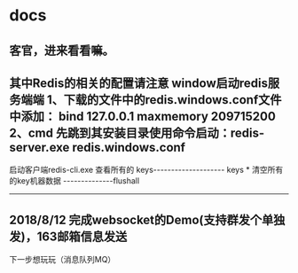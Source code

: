 # docs
客官，进来看看嘛。
--------------------------------------------------------------------------------
其中Redis的相关的配置请注意
window启动redis服务端端 
1、下载的文件中的redis.windows.conf文件中添加：
bind 127.0.0.1
maxmemory 209715200
2、cmd 先跳到其安装目录使用命令启动：redis-server.exe redis.windows.conf
--------------------------------------------------------------------------------
启动客户端redis-cli.exe
查看所有的 keys-------------------- keys *
清空所有的key机器数据 --------------flushall

--------------------------------------------------------------------------------
2018/8/12 完成websocket的Demo(支持群发个单独发)，163邮箱信息发送
--------------------------------------------------------------------------------
下一步想玩玩（消息队列MQ）